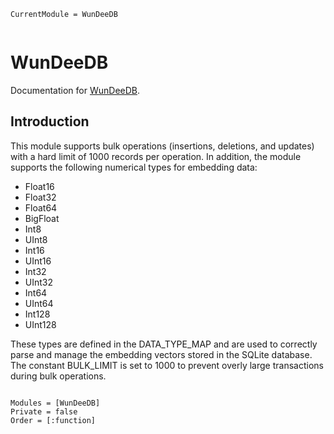 ```@meta
CurrentModule = WunDeeDB
```

```@contents

```


# WunDeeDB

Documentation for [WunDeeDB](https://github.com/mantzaris/WunDeeDB.jl).

## Introduction

This module supports bulk operations (insertions, deletions, and updates) with a hard limit of 1000 records per operation. In addition, the module supports the following numerical types for embedding data:

-    Float16
-    Float32
-    Float64
-    BigFloat
-    Int8
-    UInt8
-    Int16
-    UInt16
-    Int32
-    UInt32
-    Int64
-    UInt64
-    Int128
-    UInt128

These types are defined in the DATA_TYPE_MAP and are used to correctly parse and manage the embedding vectors stored in the SQLite database. The constant BULK_LIMIT is set to 1000 to prevent overly large transactions during bulk operations.


```@index
```

```@autodocs
Modules = [WunDeeDB]
Private = false
Order = [:function]
```